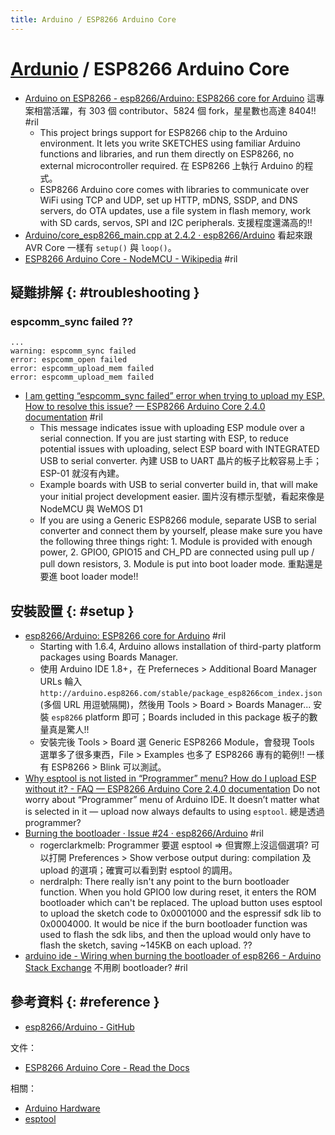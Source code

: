 ```yaml
---
title: Arduino / ESP8266 Arduino Core
---
```

# [Ardunio](arduino.md) / ESP8266 Arduino Core

  - [Arduino on ESP8266 - esp8266/Arduino: ESP8266 core for Arduino](https://github.com/esp8266/Arduino#arduino-on-esp8266) 這專案相當活躍，有 303 個 contributor、5824 個 fork，星星數也高達 8404!! #ril
      - This project brings support for ESP8266 chip to the Arduino environment. It lets you write SKETCHES using familiar Arduino functions and libraries, and run them directly on ESP8266, no external microcontroller required. 在 ESP8266 上執行 Arduino 的程式。
      - ESP8266 Arduino core comes with libraries to communicate over WiFi using TCP and UDP, set up HTTP, mDNS, SSDP, and DNS servers, do OTA updates, use a file system in flash memory, work with SD cards, servos, SPI and I2C peripherals. 支援程度還滿高的!!
  - [Arduino/core\_esp8266\_main\.cpp at 2\.4\.2 · esp8266/Arduino](https://github.com/esp8266/Arduino/blob/2.4.2/cores/esp8266/core_esp8266_main.cpp#L117) 看起來跟 AVR Core 一樣有 `setup()` 與 `loop()`。
  - [ESP8266 Arduino Core - NodeMCU \- Wikipedia](https://en.wikipedia.org/wiki/NodeMCU#ESP8266_Arduino_Core) #ril

## 疑難排解 {: #troubleshooting }

### espcomm_sync failed ??

```
...
warning: espcomm_sync failed
error: espcomm_open failed
error: espcomm_upload_mem failed
error: espcomm_upload_mem failed
```

  - [I am getting “espcomm\_sync failed” error when trying to upload my ESP\. How to resolve this issue? — ESP8266 Arduino Core 2\.4\.0 documentation](https://arduino-esp8266.readthedocs.io/en/latest/faq/a01-espcomm_sync-failed.html) #ril
      - This message indicates issue with uploading ESP module over a serial connection. If you are just starting with ESP, to reduce potential issues with uploading, select ESP board with INTEGRATED USB to serial converter. 內建 USB to UART 晶片的板子比較容易上手；ESP-01 就沒有內建。
      - Example boards with USB to serial converter build in, that will make your initial project development easier. 圖片沒有標示型號，看起來像是 NodeMCU 與 WeMOS D1
      - If you are using a Generic ESP8266 module, separate USB to serial converter and connect them by yourself, please make sure you have the following three things right: 1. Module is provided with enough power, 2. GPIO0, GPIO15 and CH_PD are connected using pull up / pull down resistors, 3. Module is put into boot loader mode. 重點還是要進 boot loader mode!!

## 安裝設置 {: #setup }

  - [esp8266/Arduino: ESP8266 core for Arduino](https://github.com/esp8266/Arduino#installing-with-boards-manager) #ril
      - Starting with 1.6.4, Arduino allows installation of third-party platform packages using Boards Manager.
      - 使用 Arduino IDE 1.8+，在 Preferneces > Additional Board Manager URLs 輪入 `http://arduino.esp8266.com/stable/package_esp8266com_index.json` (多個 URL 用逗號隔開)，然後用 Tools > Board > Boards Manager... 安裝 `esp8266` platform 即可；Boards included in this package 板子的數量真是驚人!!
      - 安裝完後 Tools > Board 選 Generic ESP8266 Module，會發現 Tools 選單多了很多東西，File > Examples 也多了 ESP8266 專有的範例!! 一樣有 ESP8266 > Blink 可以測試。
  - [Why esptool is not listed in “Programmer” menu? How do I upload ESP without it? - FAQ — ESP8266 Arduino Core 2\.4\.0 documentation](https://arduino-esp8266.readthedocs.io/en/latest/faq/readme.html#why-esptool-is-not-listed-in-programmer-menu-how-do-i-upload-esp-without-it) Do not worry about “Programmer” menu of Arduino IDE. It doesn’t matter what is selected in it — upload now always defaults to using `esptool`. 總是透過 programmer?
  - [Burning the bootloader · Issue \#24 · esp8266/Arduino](https://github.com/esp8266/Arduino/issues/24) #ril
      - rogerclarkmelb: Programmer 要選 esptool => 但實際上沒這個選項? 可以打開 Preferences > Show verbose output during: compilation 及 upload 的選項；確實可以看到對 esptool 的調用。
      - nerdralph: There really isn't any point to the burn bootloader function. When you hold GPIO0 low during reset, it enters the ROM bootloader which can't be replaced. The upload button uses esptool to upload the sketch code to 0x0001000 and the espressif sdk lib to 0x0004000. It would be nice if the burn bootloader function was used to flash the sdk libs, and then the upload would only have to flash the sketch, saving ~145KB on each upload. ??
  - [arduino ide \- Wiring when burning the bootloader of esp8266 \- Arduino Stack Exchange](https://arduino.stackexchange.com/questions/45717/) 不用刷 bootloader? #ril

## 參考資料 {: #reference }

  - [esp8266/Arduino - GitHub](https://github.com/esp8266/Arduino)

文件：

  - [ESP8266 Arduino Core - Read the Docs](https://arduino-esp8266.readthedocs.io/en/latest/)

相關：

  - [Arduino Hardware](arduino-hardware.md)
  - [esptool](esptool.md)
